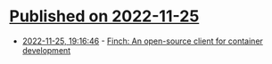 # [Published on 2022-11-25](index.md)

* [2022-11-25, 19:16:46](https://news.ycombinator.com/item?id=33745815) - [Finch: An open-source client for container development](https://aws.amazon.com/blogs/opensource/introducing-finch-an-open-source-client-for-container-development/)
